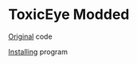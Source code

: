 # ToxicEye Modded
[Original](https://github.com/LimerBoy/ToxicEye/) code

[Installing](https://github.com/LimerBoy/ToxicEye/blob/master/README.md) program


